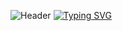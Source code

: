 ![Header](https://user-images.githubusercontent.com/116753493/199011494-f7544ecf-a495-4e78-a054-002712971f77.gif)
[![Typing SVG](https://readme-typing-svg.herokuapp.com?color=%2336BCF7&lines=V2VsY29tZSB0byBteSBzeXN0ZW0=+SSdtIGEgY2FyLiA=+YW5kIFNvZnR3YXJlIEVuZ2luZWVy)](https://git.io/typing-svg)



